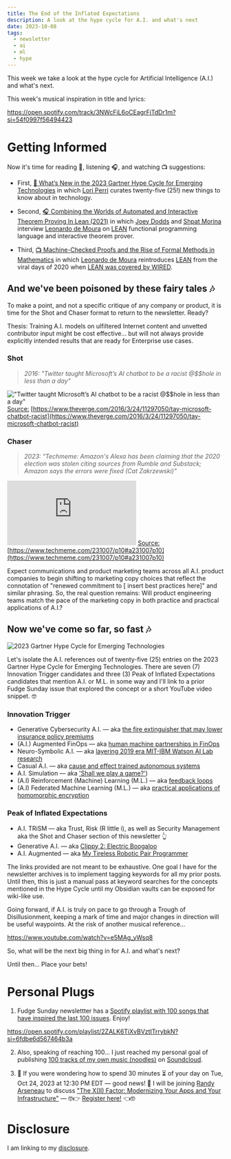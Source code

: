 ```yaml
---
title: The End of the Inflated Expectations
description: A look at the hype cycle for A.I. and what's next
date: 2023-10-08
tags:
  - newsletter
  - ai
  - ml
  - hype
---
```


This week we take a look at the hype cycle for Artificial Intelligence (A.I.) and what's next.

This week's musical inspiration in title and lyrics:

https://open.spotify.com/track/3NWcFiL6oCEagrFiTdDr1m?si=54f0997f56494423

# Getting Informed



Now it's time for reading 📖, listening 🎧, and watching 📺 suggestions:

- First, [📖 What’s New in the 2023 Gartner Hype Cycle for Emerging Technologies](https://www.gartner.com/en/articles/what-s-new-in-the-2023-gartner-hype-cycle-for-emerging-technologies) in which [Lori Perri](https://www.linkedin.com/in/lorilperry/) curates twenty-five (25!) new things to know about in technology.

- Second, [🎧 Combining the Worlds of Automated and Interactive Theorem Proving In Lean (2021)](https://building-better-systems.simplecast.com/episodes/14-leo-de-moura-combining-the-worlds-of-automated-and-interactive-theorem-proving-in-lean) in which [Joey Dodds](https://www.linkedin.com/in/joey-dodds-4b462a41/) and [Shpat Morina](https://www.linkedin.com/in/shpat/) interview [Leonardo de Moura](https://www.linkedin.com/in/leonardo-de-moura-26a27b5/) on [LEAN](https://lean-lang.org/about/) functional programming language and interactive theorem prover.

- Third, [📺 Machine-Checked Proofs and the Rise of Formal Methods in Mathematics](https://www.youtube.com/watch?v=ekYeqvMcaWQ) in which [Leonardo de Moura](https://www.linkedin.com/in/leonardo-de-moura-26a27b5/) reintroduces [LEAN](https://lean-lang.org/about/) from the viral days of 2020 when [LEAN was covered by WIRED](https://www.wired.com/story/the-effort-to-build-the-mathematical-library-of-the-future/?mbid=social_twitter&utm_brand=wired&utm_medium=social&utm_social-type=owned&utm_source=twitter).

## And we've been poisoned by these fairy tales 🎶

To make a point, and not a specific critique of any company or product, it is time for the Shot and Chaser format to return to the newsletter. Ready?

Thesis: Training A.I. models on ulfiltered Internet content and unvetted contributor input might be cost effective... but will not always provide explicitly intended results that are ready for Enterprise use cases.

### Shot

> _2016: "Twitter taught Microsoft’s AI chatbot to be a racist @$$hole in less than a day"_

!["Twitter taught Microsoft’s AI chatbot to be a racist @$$hole in less than a day"](https://cdn.vox-cdn.com/thumbor/oTVyS5LXo307S1R-x5A2FhTsMU0=/0x0:1500x500/1200x628/filters:focal(750x250:751x251)/cdn.vox-cdn.com/uploads/chorus_asset/file/15742389/download.0.0.1458816208.jpeg)
[Source:](https://www.theverge.com/2016/3/24/11297050/tay-microsoft-chatbot-racist) [https://www.theverge.com/2016/3/24/11297050/tay-microsoft-chatbot-racist](https://www.theverge.com/2016/3/24/11297050/tay-microsoft-chatbot-racist)

### Chaser

> _2023: "Techmeme: Amazon's Alexa has been claiming that the 2020 election was stolen citing sources from Rumble and Substack; Amazon says the errors were fixed (Cat Zakrzewski)"_

!["Techmeme: Amazon's Alexa has been claiming that the 2020 election was stolen citing sources from Rumble and Substack; Amazon says the errors were fixed (Cat Zakrzewski)"](https://www.washingtonpost.com/wp-apps/imrs.php?src=https://arc-anglerfish-washpost-prod-washpost.s3.amazonaws.com/public/QBLM3Y3ZZFEBRIKLLIUQAMFXBQ.jpg&w=1440&impolicy=high_res)
[Source:](https://www.techmeme.com/231007/p10#a231007p10) [https://www.techmeme.com/231007/p10#a231007p10](https://www.techmeme.com/231007/p10#a231007p10)

Expect communications and product marketing teams across all A.I. product companies to begin shifting to marketing copy choices that reflect the connotation of "renewed commitment to [ insert best practices here]" and similar phrasing. So, the real question remains: Will product engineering teams match the pace of the marketing copy in both practice and practical applications of A.I.?

## Now we've come so far, so fast 🎶

![2023 Gartner Hype Cycle for Emerging Technologies](https://emtemp.gcom.cloud/ngw/globalassets/en/articles/images/hype-cycle-for-emerging-technologies-2023.png)

Let's isolate the A.I. references out of twenty-five (25) entries on the 2023 Gartner Hype Cycle for Emerging Technologies. There are seven (7) Innovation Trigger candidates and three (3) Peak of Inflated Expectations candidates that mention A.I. or M.L. in some way and I'll link to a prior Fudge Sunday issue that explored the concept or a short YouTube video snippet. 🤓

### Innovation Trigger 

- Generative Cybersecurity A.I. — aka [the fire extinguisher that may lower insurance policy premiums](https://fudge.org/archive/cyber-ground/)
- (A.I.) Augmented FinOps — aka [human machine partnerships in FinOps](https://fudge.org/archive/little-green-tags/)
- Neuro-Symbolic A.I. — aka [layering 2019 era MIT-IBM Watson AI Lab research](https://www.youtube.com/watch?v=HhymId8dr5Q)
- Casual A.I. — aka [cause and effect trained autonomous systems](https://fudge.org/archive/social-telecom-2030/)
- A.I. Simulation — aka ['Shall we play a game?'](https://www.youtube.com/watch?v=D-9l5jSDL50))
- (A.I) Reinforcement (Machine) Learning (M.L.) — aka [feedback loops](https://fudge.org/archive/social-telecom-2030/)
- (A.I) Federated Machine Learning (M.L.) — aka [practical applications of homomorphic encryption](https://fudge.org/archive/designed-sealed-delivered/)

### Peak of Inflated Expectations

- A.I. TRiSM — aka Trust, Risk (R little i), as well as Security Management aka the Shot and Chaser section of this newsletter 👆
- Generative A.I. — aka [Clippy 2: Electric Boogaloo](https://fudge.org/archive/generative-ai-thru-this/)
- A.I. Augmented — aka [My Tireless Robotic Pair Programmer](https://fudge.org/archive/gitops-down-on-it/)

The links provided are not meant to be exhaustive. One goal I have for the newsletter archives is to implement tagging keywords for all my prior posts. Until then, this is just a manual pass at keyword searches for the concepts mentioned in the Hype Cycle until my Obsidian vaults can be exposed for wiki-like use.

Going forward, if A.I. is truly on pace to go through a Trough of Disillusionment, keeping a mark of time and major changes in direction will be useful waypoints. At the risk of another musical reference...

https://www.youtube.com/watch?v=e5MAg_yWsq8

So, what will be the next big thing in for A.I. and what's next?

Until then… Place your bets!

# Personal Plugs

1. Fudge Sunday newslettter has a [Spotify playlist with 100 songs that have inspired the last 100 issues](https://open.spotify.com/playlist/2ZALK6TiXvBVztITrrybkN?si=6fdbe6d567464b3a). Enjoy!

https://open.spotify.com/playlist/2ZALK6TiXvBVztITrrybkN?si=6fdbe6d567464b3a

2. Also, speaking of reaching 100... I just reached my personal goal of publishing [100 tracks of my own music (noodles)](https://soundcloud.com/jaycuthrell/popular-tracks) on [Soundcloud](https://soundcloud.com/jaycuthrell/popular-tracks).

3. 🤔 If you were wondering how to spend 30 minutes ⏳ of your day on Tue, Oct 24, 2023 at 12:30 PM EDT — good news! 🎉 I will be joining [Randy Arseneau](https://www.linkedin.com/in/randyarseneau/) to discuss ["The X(II) Factor: Modernizing Your Apps and Your Infrastructure"](https://ibm.webcasts.com/starthere.jsp?ei=1633985&tp_key=5415c284e9) — 🤓👉 [Register here!](https://ibm.webcasts.com/starthere.jsp?ei=1633985&tp_key=5415c284e9) 👈🤓


# Disclosure

I am linking to my [disclosure](https://jaycuthrell.com/disclosure/).